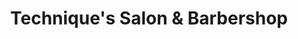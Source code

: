 ---
title: "Technique's Salon & Barbershop"
url: /lincoln/techniques-salon-und-barbershop/
shop: Friseur
---